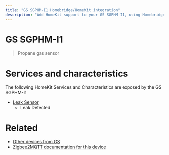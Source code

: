 ```yaml
---
title: "GS SGPHM-I1 Homebridge/HomeKit integration"
description: "Add HomeKit support to your GS SGPHM-I1, using Homebridge, Zigbee2MQTT and homebridge-z2m."
---
```

<!---
This file has been GENERATED using src/docgen/docgen.ts
DO NOT EDIT THIS FILE MANUALLY!
-->
# GS SGPHM-I1
> Propane gas sensor


# Services and characteristics
The following HomeKit Services and Characteristics are exposed by
the GS SGPHM-I1

* [Leak Sensor](../../sensors.md)
  * Leak Detected


# Related
* [Other devices from GS](../index.md#gs)
* [Zigbee2MQTT documentation for this device](https://www.zigbee2mqtt.io/devices/SGPHM-I1.html)